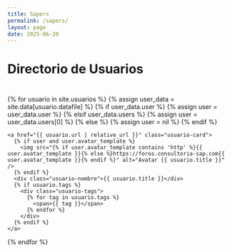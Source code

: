 ```yaml
---
title: Sapers
permalink: /sapers/
layout: page
date: 2025-06-20
---
```


<h1 style="margin-bottom: 1.5em;">Directorio de Usuarios</h1>

<div class="usuarios-grid">
  {% for usuario in site.usuarios %}
    {% assign user_data = site.data[usuario.datafile] %}
    {% if user_data.user %}
      {% assign user = user_data.user %}
    {% elsif user_data.users %}
      {% assign user = user_data.users[0] %}
    {% else %}
      {% assign user = nil %}
    {% endif %}

    <a href="{{ usuario.url | relative_url }}" class="usuario-card">
      {% if user and user.avatar_template %}
        <img src="{% if user.avatar_template contains 'http' %}{{ user.avatar_template }}{% else %}https://foros.consultoria-sap.com{{ user.avatar_template }}{% endif %}" alt="Avatar {{ usuario.title }}" />
      {% endif %}
      <div class="usuario-nombre">{{ usuario.title }}</div>
      {% if usuario.tags %}
        <div class="usuario-tags">
          {% for tag in usuario.tags %}
            <span>{{ tag }}</span>
          {% endfor %}
        </div>
      {% endif %}
    </a>
  {% endfor %}
</div>
